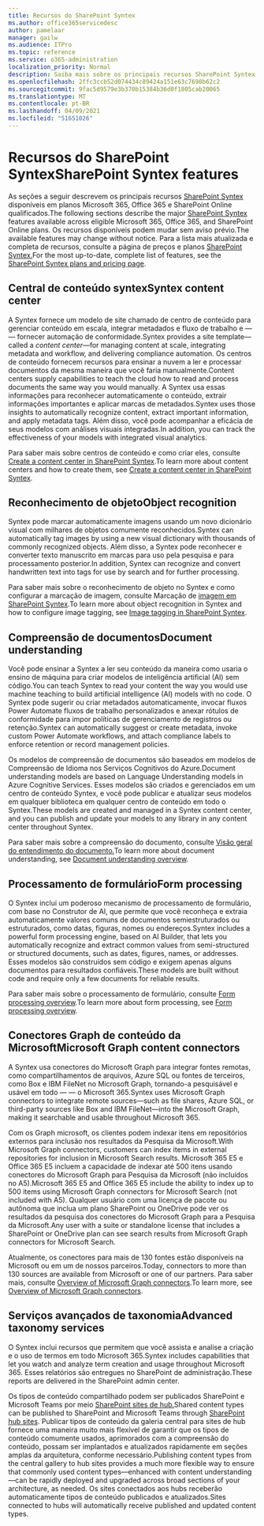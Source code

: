 ```yaml
---
title: Recursos do SharePoint Syntex
ms.author: office365servicedesc
author: pamelaar
manager: gailw
ms.audience: ITPro
ms.topic: reference
ms.service: o365-administration
localization_priority: Normal
description: Saiba mais sobre os principais recursos SharePoint Syntex disponíveis em planos Microsoft 365, Office 365 e SharePoint Online qualificados.
ms.openlocfilehash: 2ffc3ccb52d074434c89424a151e63c7698b62c2
ms.sourcegitcommit: 9fac5d9579e3b370b15384b36d0f1805cab20065
ms.translationtype: MT
ms.contentlocale: pt-BR
ms.lasthandoff: 04/09/2021
ms.locfileid: "51651026"
---
```

# <a name="sharepoint-syntex-features"></a><span data-ttu-id="02ce4-103">Recursos do SharePoint Syntex</span><span class="sxs-lookup"><span data-stu-id="02ce4-103">SharePoint Syntex features</span></span> 

<span data-ttu-id="02ce4-104">As seções a seguir descrevem os principais recursos [SharePoint Syntex](sharepoint-syntex-service-description.md) disponíveis em planos Microsoft 365, Office 365 e SharePoint Online qualificados.</span><span class="sxs-lookup"><span data-stu-id="02ce4-104">The following sections describe the major [SharePoint Syntex](sharepoint-syntex-service-description.md) features available across eligible Microsoft 365, Office 365, and SharePoint Online plans.</span></span> <span data-ttu-id="02ce4-105">Os recursos disponíveis podem mudar sem aviso prévio.</span><span class="sxs-lookup"><span data-stu-id="02ce4-105">The available features may change without notice.</span></span> <span data-ttu-id="02ce4-106">Para a lista mais atualizada e completa de recursos, consulte a página de preços e planos [SharePoint Syntex.](https://www.microsoft.com/microsoft-365/enterprise/sharepoint-syntex)</span><span class="sxs-lookup"><span data-stu-id="02ce4-106">For the most up-to-date, complete list of features, see the [SharePoint Syntex plans and pricing page](https://www.microsoft.com/microsoft-365/enterprise/sharepoint-syntex).</span></span>

## <a name="syntex-content-center"></a><span data-ttu-id="02ce4-107">Central de conteúdo syntex</span><span class="sxs-lookup"><span data-stu-id="02ce4-107">Syntex content center</span></span>

<span data-ttu-id="02ce4-108">A Syntex fornece um modelo de site chamado de centro de conteúdo para gerenciar conteúdo em escala, integrar metadados e fluxo de trabalho e &mdash;  &mdash; fornecer automação de conformidade.</span><span class="sxs-lookup"><span data-stu-id="02ce4-108">Syntex provides a site template&mdash;called a *content center*&mdash;for managing content at scale, integrating metadata and workflow, and delivering compliance automation.</span></span> <span data-ttu-id="02ce4-109">Os centros de conteúdo fornecem recursos para ensinar a nuvem a ler e processar documentos da mesma maneira que você faria manualmente.</span><span class="sxs-lookup"><span data-stu-id="02ce4-109">Content centers supply capabilities to teach the cloud how to read and process documents the same way you would manually.</span></span> <span data-ttu-id="02ce4-110">A Syntex usa essas informações para reconhecer automaticamente o conteúdo, extrair informações importantes e aplicar marcas de metadados.</span><span class="sxs-lookup"><span data-stu-id="02ce4-110">Syntex uses those insights to automatically recognize content, extract important information, and apply metadata tags.</span></span> <span data-ttu-id="02ce4-111">Além disso, você pode acompanhar a eficácia de seus modelos com análises visuais integradas.</span><span class="sxs-lookup"><span data-stu-id="02ce4-111">In addition, you can track the effectiveness of your models with integrated visual analytics.</span></span>

<span data-ttu-id="02ce4-112">Para saber mais sobre centros de conteúdo e como criar eles, consulte [Create a content center in SharePoint Syntex](/microsoft-365/contentunderstanding/create-a-content-center).</span><span class="sxs-lookup"><span data-stu-id="02ce4-112">To learn more about content centers and how to create them, see [Create a content center in SharePoint Syntex](/microsoft-365/contentunderstanding/create-a-content-center).</span></span>

## <a name="object-recognition"></a><span data-ttu-id="02ce4-113">Reconhecimento de objeto</span><span class="sxs-lookup"><span data-stu-id="02ce4-113">Object recognition</span></span>

<span data-ttu-id="02ce4-114">Syntex pode marcar automaticamente imagens usando um novo dicionário visual com milhares de objetos comumente reconhecidos.</span><span class="sxs-lookup"><span data-stu-id="02ce4-114">Syntex can automatically tag images by using a new visual dictionary with thousands of commonly recognized objects.</span></span> <span data-ttu-id="02ce4-115">Além disso, a Syntex pode reconhecer e converter texto manuscrito em marcas para uso pela pesquisa e para processamento posterior.</span><span class="sxs-lookup"><span data-stu-id="02ce4-115">In addition, Syntex can recognize and convert handwritten text into tags for use by search and for further processing.</span></span>

<span data-ttu-id="02ce4-116">Para saber mais sobre o reconhecimento de objeto no Syntex e como configurar a marcação de imagem, consulte Marcação de [imagem em SharePoint Syntex](/microsoft-365/contentunderstanding/image-tagging).</span><span class="sxs-lookup"><span data-stu-id="02ce4-116">To learn more about object recognition in Syntex and how to configure image tagging, see [Image tagging in SharePoint Syntex](/microsoft-365/contentunderstanding/image-tagging).</span></span>

## <a name="document-understanding"></a><span data-ttu-id="02ce4-117">Compreensão de documentos</span><span class="sxs-lookup"><span data-stu-id="02ce4-117">Document understanding</span></span>

<span data-ttu-id="02ce4-118">Você pode ensinar a Syntex a ler seu conteúdo da maneira como usaria o ensino de máquina para criar modelos de inteligência artificial (AI) sem código.</span><span class="sxs-lookup"><span data-stu-id="02ce4-118">You can teach Syntex to read your content the way you would use machine teaching to build artificial intelligence (AI) models with no code.</span></span> <span data-ttu-id="02ce4-119">O Syntex pode sugerir ou criar metadados automaticamente, invocar fluxos Power Automate fluxos de trabalho personalizados e anexar rótulos de conformidade para impor políticas de gerenciamento de registros ou retenção.</span><span class="sxs-lookup"><span data-stu-id="02ce4-119">Syntex can automatically suggest or create metadata, invoke custom Power Automate workflows, and attach compliance labels to enforce retention or record management policies.</span></span>

<span data-ttu-id="02ce4-120">Os modelos de compreensão de documentos são baseados em modelos de Compreensão de Idioma nos Serviços Cognitivos do Azure.</span><span class="sxs-lookup"><span data-stu-id="02ce4-120">Document understanding models are based on Language Understanding models in Azure Cognitive Services.</span></span> <span data-ttu-id="02ce4-121">Esses modelos são criados e gerenciados em um centro de conteúdo Syntex, e você pode publicar e atualizar seus modelos em qualquer biblioteca em qualquer centro de conteúdo em todo o Syntex.</span><span class="sxs-lookup"><span data-stu-id="02ce4-121">These models are created and managed in a Syntex content center, and you can publish and update your models to any library in any content center throughout Syntex.</span></span>

<span data-ttu-id="02ce4-122">Para saber mais sobre a compreensão do documento, consulte [Visão geral do entendimento do documento.](/microsoft-365/contentunderstanding/document-understanding-overview)</span><span class="sxs-lookup"><span data-stu-id="02ce4-122">To learn more about document understanding, see [Document understanding overview](/microsoft-365/contentunderstanding/document-understanding-overview).</span></span>

## <a name="form-processing"></a><span data-ttu-id="02ce4-123">Processamento de formulário</span><span class="sxs-lookup"><span data-stu-id="02ce4-123">Form processing</span></span>

<span data-ttu-id="02ce4-124">O Syntex inclui um poderoso mecanismo de processamento de formulário, com base no Construtor de AI, que permite que você reconheça e extraia automaticamente valores comuns de documentos semiestruturados ou estruturados, como datas, figuras, nomes ou endereços.</span><span class="sxs-lookup"><span data-stu-id="02ce4-124">Syntex includes a powerful form processing engine, based on AI Builder, that lets you automatically recognize and extract common values from semi-structured or structured documents, such as dates, figures, names, or addresses.</span></span> <span data-ttu-id="02ce4-125">Esses modelos são construídos sem código e exigem apenas alguns documentos para resultados confiáveis.</span><span class="sxs-lookup"><span data-stu-id="02ce4-125">These models are built without code and require only a few documents for reliable results.</span></span>

<span data-ttu-id="02ce4-126">Para saber mais sobre o processamento de formulário, consulte [Form processing overview](/microsoft-365/contentunderstanding/form-processing-overview).</span><span class="sxs-lookup"><span data-stu-id="02ce4-126">To learn more about form processing, see [Form processing overview](/microsoft-365/contentunderstanding/form-processing-overview).</span></span>

## <a name="microsoft-graph-content-connectors"></a><span data-ttu-id="02ce4-127">Conectores Graph de conteúdo da Microsoft</span><span class="sxs-lookup"><span data-stu-id="02ce4-127">Microsoft Graph content connectors</span></span>

<span data-ttu-id="02ce4-128">A Syntex usa conectores do Microsoft Graph para integrar fontes remotas, como compartilhamentos de arquivos, Azure SQL ou fontes de terceiros, como Box e IBM FileNet no Microsoft Graph, tornando-a pesquisável e usável em todo &mdash; &mdash; o Microsoft 365.</span><span class="sxs-lookup"><span data-stu-id="02ce4-128">Syntex uses Microsoft Graph connectors to integrate remote sources&mdash;such as file shares, Azure SQL, or third-party sources like Box and IBM FileNet&mdash;into the Microsoft Graph, making it searchable and usable throughout Microsoft 365.</span></span>

<span data-ttu-id="02ce4-129">Com os Graph microsoft, os clientes podem indexar itens em repositórios externos para inclusão nos resultados da Pesquisa da Microsoft.</span><span class="sxs-lookup"><span data-stu-id="02ce4-129">With Microsoft Graph connectors, customers can index items in external repositories for inclusion in Microsoft Search results.</span></span> <span data-ttu-id="02ce4-130">Microsoft 365 E5 e Office 365 E5 incluem a capacidade de indexar até 500 itens usando conectores do Microsoft Graph para Pesquisa da Microsoft (não incluídos no A5).</span><span class="sxs-lookup"><span data-stu-id="02ce4-130">Microsoft 365 E5 and Office 365 E5 include the ability to index up to 500 items using Microsoft Graph connectors for Microsoft Search (not included with A5).</span></span> <span data-ttu-id="02ce4-131">Qualquer usuário com uma licença de pacote ou autônoma que inclua um plano SharePoint ou OneDrive pode ver os resultados da pesquisa dos conectores do Microsoft Graph para a Pesquisa da Microsoft.</span><span class="sxs-lookup"><span data-stu-id="02ce4-131">Any user with a suite or standalone license that includes a SharePoint or OneDrive plan can see search results from Microsoft Graph connectors for Microsoft Search.</span></span>

<span data-ttu-id="02ce4-132">Atualmente, os conectores para mais de 130 fontes estão disponíveis na Microsoft ou em um de nossos parceiros.</span><span class="sxs-lookup"><span data-stu-id="02ce4-132">Today, connectors to more than 130 sources are available from Microsoft or one of our partners.</span></span> <span data-ttu-id="02ce4-133">Para saber mais, consulte [Overview of Microsoft Graph connectors](/MicrosoftSearch/connectors-overview).</span><span class="sxs-lookup"><span data-stu-id="02ce4-133">To learn more, see [Overview of Microsoft Graph connectors](/MicrosoftSearch/connectors-overview).</span></span>

## <a name="advanced-taxonomy-services"></a><span data-ttu-id="02ce4-134">Serviços avançados de taxonomia</span><span class="sxs-lookup"><span data-stu-id="02ce4-134">Advanced taxonomy services</span></span>

<span data-ttu-id="02ce4-135">O Syntex inclui recursos que permitem que você assista e analise a criação e o uso de termos em todo Microsoft 365.</span><span class="sxs-lookup"><span data-stu-id="02ce4-135">Syntex includes capabilities that let you watch and analyze term creation and usage throughout Microsoft 365.</span></span> <span data-ttu-id="02ce4-136">Esses relatórios são entregues no SharePoint de administração.</span><span class="sxs-lookup"><span data-stu-id="02ce4-136">These reports are delivered in the SharePoint admin center.</span></span>

<span data-ttu-id="02ce4-137">Os tipos de conteúdo compartilhado podem ser publicados SharePoint e Microsoft Teams por meio [SharePoint sites de hub.](/sharepoint/dev/features/hub-site/hub-site-overview)</span><span class="sxs-lookup"><span data-stu-id="02ce4-137">Shared content types can be published to SharePoint and Microsoft Teams through [SharePoint hub sites](/sharepoint/dev/features/hub-site/hub-site-overview).</span></span> <span data-ttu-id="02ce4-138">Publicar tipos de conteúdo da galeria central para sites de hub fornece uma maneira muito mais flexível de garantir que os tipos de conteúdo comumente usados, aprimorados com a compreensão do conteúdo, possam ser implantados e atualizados rapidamente em seções amplas da arquitetura, conforme necessário.</span><span class="sxs-lookup"><span data-stu-id="02ce4-138">Publishing content types from the central gallery to hub sites provides a much more flexible way to ensure that commonly used content types—enhanced with content understanding—can be rapidly deployed and upgraded across broad sections of your architecture, as needed.</span></span> <span data-ttu-id="02ce4-139">Os sites conectados aos hubs receberão automaticamente tipos de conteúdo publicados e atualizados.</span><span class="sxs-lookup"><span data-stu-id="02ce4-139">Sites connected to hubs will automatically receive published and updated content types.</span></span>